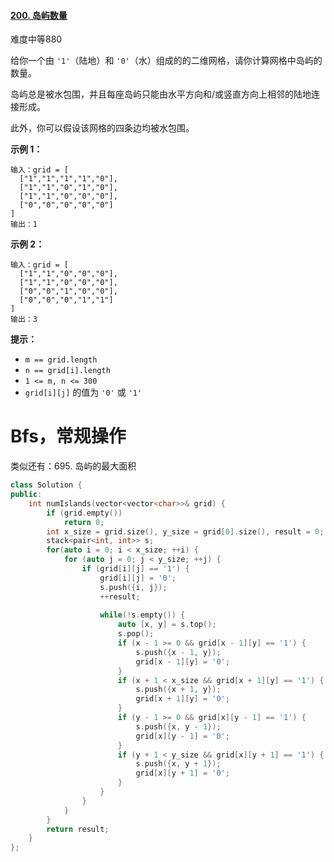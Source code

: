 #### [200. 岛屿数量](https://leetcode-cn.com/problems/number-of-islands/)

难度中等880

给你一个由 `'1'`（陆地）和 `'0'`（水）组成的的二维网格，请你计算网格中岛屿的数量。

岛屿总是被水包围，并且每座岛屿只能由水平方向和/或竖直方向上相邻的陆地连接形成。

此外，你可以假设该网格的四条边均被水包围。

 

**示例 1：**

```
输入：grid = [
  ["1","1","1","1","0"],
  ["1","1","0","1","0"],
  ["1","1","0","0","0"],
  ["0","0","0","0","0"]
]
输出：1
```

**示例 2：**

```
输入：grid = [
  ["1","1","0","0","0"],
  ["1","1","0","0","0"],
  ["0","0","1","0","0"],
  ["0","0","0","1","1"]
]
输出：3
```

 

**提示：**

- `m == grid.length`
- `n == grid[i].length`
- `1 <= m, n <= 300`
- `grid[i][j]` 的值为 `'0'` 或 `'1'`





# Bfs，常规操作

类似还有：695. 岛屿的最大面积

```c++
class Solution {
public:
    int numIslands(vector<vector<char>>& grid) {
        if (grid.empty())
            return 0;
        int x_size = grid.size(), y_size = grid[0].size(), result = 0;
        stack<pair<int, int>> s;
        for(auto i = 0; i < x_size; ++i) {
            for (auto j = 0; j < y_size; ++j) {
                if (grid[i][j] == '1') {
                    grid[i][j] = '0';
                    s.push({i, j});
                    ++result;
                    
                    while(!s.empty()) {
                        auto [x, y] = s.top();
                        s.pop();
                        if (x - 1 >= 0 && grid[x - 1][y] == '1') {
                            s.push({x - 1, y});
                            grid[x - 1][y] = '0';
                        }
                        if (x + 1 < x_size && grid[x + 1][y] == '1') {
                            s.push({x + 1, y});
                            grid[x + 1][y] = '0';
                        }
                        if (y - 1 >= 0 && grid[x][y - 1] == '1') {
                            s.push({x, y - 1});
                            grid[x][y - 1] = '0';
                        }
                        if (y + 1 < y_size && grid[x][y + 1] == '1') {
                            s.push({x, y + 1});
                            grid[x][y + 1] = '0';
                        }
                    }
                }
            }
        }
        return result;
    }
};
```

